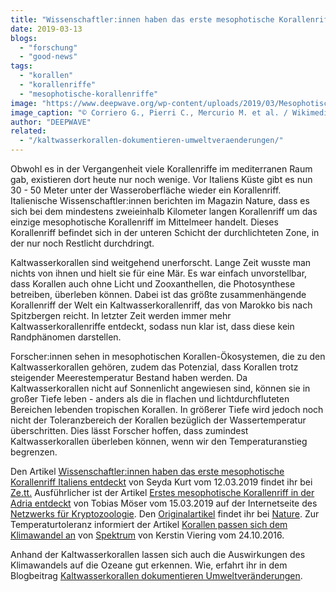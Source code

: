```yaml
---
title: "Wissenschaftler:innen haben das erste mesophotische Korallenriff Italiens entdeckt"
date: 2019-03-13
blogs: 
  - "forschung"
  - "good-news"
tags: 
  - "korallen"
  - "korallenriffe"
  - "mesophotische-korallenriffe"
image: "https://www.deepwave.org/wp-content/uploads/2019/03/Mesophotische_Koralle_06082021.png"
image_caption: "© Corriero G., Pierri C., Mercurio M. et al. / Wikimedia Commons (<span class='cc-license-identifier'>CC-BY-4.0</span>)"
author: "DEEPWAVE"
related: 
  - "/kaltwasserkorallen-dokumentieren-umweltveraenderungen/"
---
```


Obwohl es in der Vergangenheit viele Korallenriffe im mediterranen Raum gab, existieren dort heute nur noch wenige. Vor Italiens Küste gibt es nun 30 - 50 Meter unter der Wasseroberfläche wieder ein Korallenriff. Italienische Wissenschaftler:innen berichten im Magazin Nature, dass es sich bei dem mindestens zweieinhalb Kilometer langen Korallenriff um das einzige mesophotische Korallenriff im Mittelmeer handelt. Dieses Korallenriff befindet sich in der unteren Schicht der durchlichteten Zone, in der nur noch Restlicht durchdringt.

Kaltwasserkorallen sind weitgehend unerforscht. Lange Zeit wusste man nichts von ihnen und hielt sie für eine Mär. Es war einfach unvorstellbar, dass Korallen auch ohne Licht und Zooxanthellen, die Photosynthese betreiben, überleben können. Dabei ist das größte zusammenhängende Korallenriff der Welt ein Kaltwasserkorallenriff, das von Marokko bis nach Spitzbergen reicht. In letzter Zeit werden immer mehr Kaltwasserkorallenriffe entdeckt, sodass nun klar ist, dass diese kein Randphänomen darstellen.

Forscher:innen sehen in mesophotischen Korallen-Ökosystemen, die zu den Kaltwasserkorallen gehören, zudem das Potenzial, dass Korallen trotz steigender Meerestemperatur Bestand haben werden. Da Kaltwasserkorallen nicht auf Sonnenlicht angewiesen sind, können sie in großer Tiefe leben - anders als die in flachen und lichtdurchfluteten Bereichen lebenden tropischen Korallen. In größerer Tiefe wird jedoch noch nicht der Toleranzbereich der Korallen bezüglich der Wassertemperatur überschritten. Dies lässt Forscher hoffen, dass zumindest Kaltwasserkorallen überleben können, wenn wir den Temperaturanstieg begrenzen.

Den Artikel [Wissenschaftler:innen haben das erste mesophotische Korallenriff Italiens entdeckt](https://ze.tt/wissenschaftlerinnen-haben-das-erste-korallenriff-italiens-entdeckt/?utm_campaign=ref&amp%3Butm_content=zett_zon_teaser_teaser_x&amp%3Butm_medium=fix&amp%3Butm_source=zon_zettaudev_int&amp%3Bwt_zmc=fix.int.zettaudev.zon.ref.zett.zon_teaser.teaser.x) von Seyda Kurt vom 12.03.2019 findet ihr bei [Ze.tt.](https://ze.tt/) Ausführlicher ist der Artikel [Erstes mesophotische Korallenriff in der Adria entdeckt](https://netzwerk-kryptozoologie.de/mesophotische-korallenriff-in-der-adria/) von Tobias Möser vom 15.03.2019 auf der Internetseite des [Netzwerks für Kryptozoologie](https://netzwerk-kryptozoologie.de/). Den [Originalartikel](https://www.nature.com/articles/s41598-019-40284-4) findet ihr bei [Nature](https://www.nature.com/). Zur Temperaturtoleranz informiert der Artikel [Korallen passen sich dem Klimawandel an](https://www.spektrum.de/news/korallen-passen-sich-dem-klimawandel-an/1426677) von [Spektrum](https://www.spektrum.de/) von Kerstin Viering vom 24.10.2016.

Anhand der Kaltwasserkorallen lassen sich auch die Auswirkungen des Klimawandels auf die Ozeane gut erkennen. Wie, erfahrt ihr in dem Blogbeitrag [Kaltwasserkorallen dokumentieren Umweltveränderungen](https://www.deepwave.org/kaltwasserkorallen-dokumentieren-umweltveraenderungen/).

